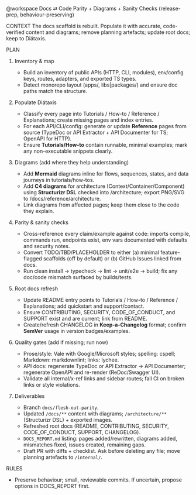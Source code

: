 @workspace
Docs ⇄ Code Parity + Diagrams + Sanity Checks (release-prep, behaviour-preserving)

CONTEXT
The docs scaffold is rebuilt. Populate it with accurate, code-verified content and diagrams; remove planning artefacts; update root docs; keep to Diátaxis.

PLAN
1) Inventory & map
   - Build an inventory of public APIs (HTTP, CLI, modules), env/config keys, routes, adapters, and exported TS types.
   - Detect monorepo layout (apps/, libs|packages/) and ensure doc paths match the structure.

2) Populate Diátaxis
   - Classify every page into Tutorials / How-to / Reference / Explanations; create missing pages and index entries.
   - For each API/CLI/config: generate or update **Reference** pages from source (TypeDoc or API Extractor + API Documenter for TS; OpenAPI for HTTP).
   - Ensure **Tutorials/How-to** contain runnable, minimal examples; mark any non-executable snippets clearly.

3) Diagrams (add where they help understanding)
   - Add **Mermaid** diagrams inline for flows, sequences, states, and data journeys in tutorials/how-tos.
   - Add **C4 diagrams** for architecture (Context/Container/Component) using **Structurizr DSL** checked into /architecture; export PNG/SVG to /docs/reference/architecture.
   - Link diagrams from affected pages; keep them close to the code they explain.

4) Parity & sanity checks
   - Cross-reference every claim/example against code: imports compile, commands run, endpoints exist, env vars documented with defaults and security notes.
   - Convert TODO/TBD/PLACEHOLDER to either (a) minimal feature-flagged scaffolds (off by default) or (b) GitHub Issues linked from docs.
   - Run clean install → typecheck → lint → unit/e2e → build; fix any doc/code mismatch surfaced by builds/tests.

5) Root docs refresh
   - Update README entry points to Tutorials / How-to / Reference / Explanations; add quickstart and support/contact.
   - Ensure CONTRIBUTING, SECURITY, CODE_OF_CONDUCT, and SUPPORT exist and are current; link from README.
   - Create/refresh CHANGELOG in **Keep-a-Changelog** format; confirm **SemVer** usage in version badges/examples.

6) Quality gates (add if missing; run now)
   - Prose/style: Vale with Google/Microsoft styles; spelling: cspell; Markdown: markdownlint; links: lychee.
   - API docs: regenerate TypeDoc or API Extractor → API Documenter; regenerate OpenAPI and re-render (ReDoc/Swagger UI).
   - Validate all internal/x-ref links and sidebar routes; fail CI on broken links or style violations.

7) Deliverables
   - Branch `docs/flesh-out-parity`.
   - Updated `/docs/**` content with diagrams; `/architecture/**` (Structurizr DSL) + exported images.
   - Refreshed root docs (README, CONTRIBUTING, SECURITY, CODE_OF_CONDUCT, SUPPORT, CHANGELOG).
   - `DOCS_REPORT.md` listing: pages added/rewritten, diagrams added, mismatches fixed, issues created, remaining gaps.
   - Draft PR with diffs + checklist. Ask before deleting any file; move planning artefacts to `/internal/`.

RULES
- Preserve behaviour; small, reviewable commits. If uncertain, propose options in DOCS_REPORT first.
